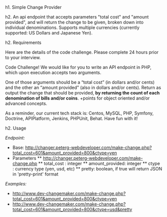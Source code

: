 h1. Simple Change Provider

h2. An api endpoint that accepts parameters "total cost" and "amount provided", and will return the change to be given, broken down into individual denominations.  Supports multiple currencies (currently supported: US Dollars and Japanese Yen).


h2. Requirements

Here are the details of the code challenge.  Please complete 24 hours prior to your interview.  

Code Challenge!  We would like for you to write an API endpoint in PHP, which upon execution accepts two arguments.  

One of those arguments should be a “total cost” (in dollars and/or cents) and the other an “amount provided” (also in dollars and/or cents).   Return as output the change that should be provided, **by returning the count of each denomination of bills and/or coins**.  +points for object oriented and/or advanced concepts.  

As a reminder, our current tech stack is:  Centos, MySQL, PHP, Symfony, Doctrine, APIPlatform, Jenkins, PHPUnit, Behat.   Have fun with it!  


h2. Usage

*Endpoint:*

* Base: http://changer.peterg-webdeveloper.com/make-change.php?total_cost=601&amount_provided=800&ctype=yen
* Parameters
** http://changer.peterg-webdeveloper.com/make-change.php
** total_cost : integer 
** amount_provided: integer
** ctype : currency type (yen, usd, etc)
** pretty: boolean, if true will return JSON in 'pretty-print' format

*Examples:*

* http://www.dev-changemaker.com/make-change.php?total_cost=601&amount_provided=800&ctype=yen
* http://www.dev-changemaker.com/make-change.php?total_cost=601&amount_provided=800&ctype=usd&pretty
